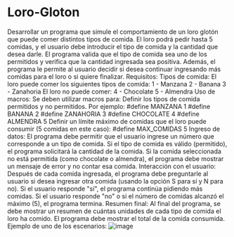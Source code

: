 # Loro-Gloton
 Desarrollar un programa que simule el comportamiento de un loro glotón que puede comer distintos tipos de comida. El loro podrá pedir hasta 5 comidas, y el usuario debe introducir el tipo de comida y la cantidad que desea darle. El programa valida que el tipo de comida sea uno de los permitidos y verifica que la cantidad ingresada sea positiva. Además, el programa le permite al usuario decidir si desea continuar ingresando más comidas para el loro o si quiere finalizar.  Requisitos:  Tipos de comida: El loro puede comer los siguientes tipos de comida:  1 - Manzana 2 - Banana 3 - Zanahoria El loro no puede comer:  4 - Chocolate 5 - Almendra Uso de macros: Se deben utilizar macros para:  Definir los tipos de comida permitidos y no permitidos. Por ejemplo: #define MANZANA 1 #define BANANA 2 #define ZANAHORIA 3 #define CHOCOLATE 4 #define ALMENDRA 5 Definir un límite máximo de comidas que el loro puede consumir (5 comidas en este caso): #define MAX_COMIDAS 5 Ingreso de datos:  El programa debe permitir que el usuario ingrese un número que corresponde a un tipo de comida. Si el tipo de comida es válido (permitido), el programa solicitará la cantidad de la comida. Si la comida seleccionada no está permitida (como chocolate o almendra), el programa debe mostrar un mensaje de error y no contar esa comida. Interacción con el usuario:  Después de cada comida ingresada, el programa debe preguntarle al usuario si desea ingresar otra comida (usando la opción S para sí y N para no). Si el usuario responde "sí", el programa continúa pidiendo más comidas. Si el usuario responde "no" o si el número de comidas alcanzó el máximo (5), el programa termina. Resumen final:  Al final del programa, se debe mostrar un resumen de cuántas unidades de cada tipo de comida el loro ha comido. El programa debe mostrar el total de la comida consumida. Ejemplo de uno de los escenarios:
![image](https://github.com/user-attachments/assets/42653e87-c750-4260-b0f1-5d2fbbcc01c2)
